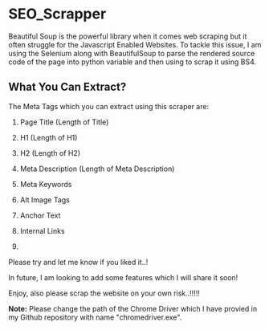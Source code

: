 # SEO_Scrapper  

Beautiful Soup is the powerful library when it comes web scraping but it often struggle for the Javascript Enabled Websites. To tackle this issue, I am using the Selenium along with BeautifulSoup to parse the rendered source code of the page into python variable and then using to scrap it using BS4.


## What You Can Extract? 

The Meta Tags which you can extract using this scraper are: 

1) Page Title (Length of Title) 

2) H1 (Length of H1)     
 
3) H2 (Length of  H2) 

4) Meta Description (Length of Meta Description)

5) Meta Keywords

6) Alt Image Tags

7) Anchor Text 

8) Internal Links  
9) 

Please try and let me know if you liked it..!

In future, I am looking to add some features which I will share it soon!

Enjoy, also please scrap the website on your own risk..!!!!!  

**Note:** Please change the path of the Chrome Driver which I have provied in my Github repository with name "chromedriver.exe".  

